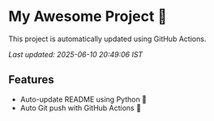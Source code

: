 # My Awesome Project 🚀

This project is automatically updated using GitHub Actions.

_Last updated: 2025-06-10 20:49:06 IST_

## Features
- Auto-update README using Python 🐍
- Auto Git push with GitHub Actions 🤖
